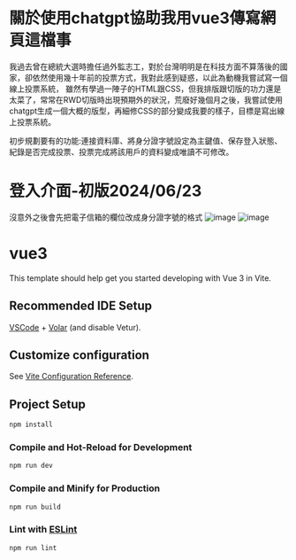 # 關於使用chatgpt協助我用vue3傳寫網頁這檔事
我過去曾在總統大選時擔任過外監志工，對於台灣明明是在科技方面不算落後的國家，卻依然使用幾十年前的投票方式，我對此感到疑惑，以此為動機我嘗試寫一個線上投票系統，
雖然有學過一陣子的HTML跟CSS，但我排版跟切版的功力還是太菜了，常常在RWD切版時出現預期外的狀況，荒廢好幾個月之後，我嘗試使用chatgpt生成一個大概的版型，再細修CSS的部分變成我要的樣子，目標是寫出線上投票系統。


初步規劃要有的功能:連接資料庫、將身分證字號設定為主鍵值、保存登入狀態、紀錄是否完成投票、投票完成將該用戶的資料變成唯讀不可修改。

# 登入介面-初版2024/06/23
沒意外之後會先把電子信箱的欄位改成身分證字號的格式
![image](https://github.com/Liang7414/vue3_project/blob/main/%E7%99%BB%E5%85%A5%E4%BB%8B%E9%9D%A2pc.png)
![image](https://github.com/Liang7414/vue3_project/blob/main/%E7%99%BB%E5%85%A5%E4%BB%8B%E9%9D%A2phone.png)

# vue3

This template should help get you started developing with Vue 3 in Vite.

## Recommended IDE Setup

[VSCode](https://code.visualstudio.com/) + [Volar](https://marketplace.visualstudio.com/items?itemName=Vue.volar) (and disable Vetur).

## Customize configuration

See [Vite Configuration Reference](https://vitejs.dev/config/).

## Project Setup

```sh
npm install
```

### Compile and Hot-Reload for Development

```sh
npm run dev
```

### Compile and Minify for Production

```sh
npm run build
```

### Lint with [ESLint](https://eslint.org/)

```sh
npm run lint
```
